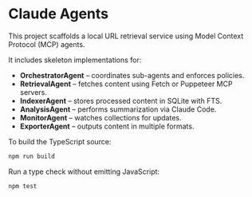 # Claude Agents

This project scaffolds a local URL retrieval service using Model Context Protocol (MCP) agents.

It includes skeleton implementations for:

- **OrchestratorAgent** – coordinates sub-agents and enforces policies.
- **RetrievalAgent** – fetches content using Fetch or Puppeteer MCP servers.
- **IndexerAgent** – stores processed content in SQLite with FTS.
- **AnalysisAgent** – performs summarization via Claude Code.
- **MonitorAgent** – watches collections for updates.
- **ExporterAgent** – outputs content in multiple formats.

To build the TypeScript source:

```bash
npm run build
```

Run a type check without emitting JavaScript:

```bash
npm test
```

